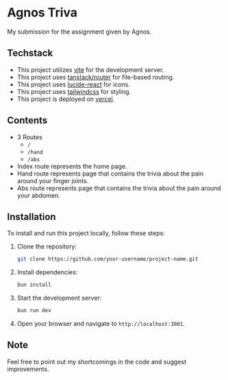 # Agnos Triva

My submission for the assignment given by Agnos.

## Techstack

- This project utilizes [vite](https://vitejs.dev/) for the development server.
- This project uses [tanstack/router](https://tanstack.com/router/latest) for file-based routing.
- This project uses [lucide-react](https://lucide.dev/) for icons.
- This project uses [tailwindcss](https://tailwindcss.com/) for styling.
- This project is deployed on [vercel](https://vercel.com/).

## Contents

- 3 Routes
  - ``/``
  - ``/hand``
  - ``/abs``
- Index route represents the home page.
- Hand route represents page that contains the trivia about the pain around your finger joints.
- Abs route represents page that contains the trivia about the pain around your abdomen.

## Installation

To install and run this project locally, follow these steps:

1. Clone the repository:

   ```bash
   git clone https://github.com/your-username/project-name.git
   ```

2. Install dependencies:

   ```bash
   bun install
   ```

3. Start the development server:

   ```bash
   bun run dev
   ```

4. Open your browser and navigate to `http://localhost:3001`.

## Note

Feel free to point out my shortcomings in the code and suggest improvements.
